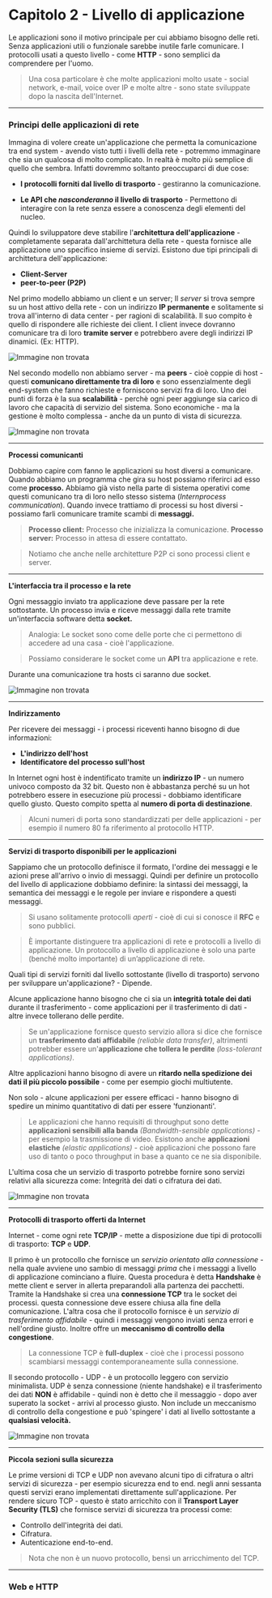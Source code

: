 # Capitolo 2 - Livello di applicazione

Le applicazioni sono il motivo principale per cui abbiamo bisogno delle reti. Senza applicazioni utili o funzionale sarebbe inutile farle comunicare. I protocolli usati a questo livello - come **HTTP** - sono semplici da comprendere per l'uomo.

> Una cosa particolare è che molte applicazioni molto usate - social network, e-mail, voice over IP e molte altre - sono state sviluppate dopo la nascita dell'Internet. 

---
### Principi delle applicazioni di rete

Immagina di volere create un'applicazione che permetta la comunicazione tra end system - avendo visto tutti i livelli della rete - potremmo immaginare che sia un qualcosa di molto complicato. In realtà è molto più semplice di quello che sembra. Infatti dovremmo soltanto preoccuparci di due cose:

- **I protocolli forniti dal livello di trasporto** - gestiranno la comunicazione.

- **Le API che *nasconderanno* il livello di trasporto** - Permettono di interagire con la rete senza essere a conoscenza degli elementi del nucleo.

Quindi lo sviluppatore deve stabilire l'**architettura dell'applicazione** - completamente separata dall'archittetura della rete - questa fornisce alle applicazione uno specifico insieme di servizi. Esistono due tipi principali di archittetura dell'applicazione:

- **Client-Server**
- **peer-to-peer (P2P)**

Nel primo modello abbiamo un client e un server; Il *server* si trova sempre su un host attivo della rete - con un indirizzo **IP permanente** e solitamente si trova all'interno di data center - per ragioni di scalabilità. Il suo compito è quello di rispondere alle richieste dei client.
I client invece dovranno comunicare tra di loro **tramite server** e potrebbero avere degli indirizzi IP dinamici. (Ex: HTTP).

![Immagine non trovata](Immagini/architettura-client-server.png)

Nel secondo modello non abbiamo server - ma **peers** - cioè coppie di host - questi **comunicano direttamente tra di loro** e sono essenzialmente degli end-system che fanno richieste e forniscono servizi fra di loro. Uno dei punti di forza è la sua **scalabilità** - perchè ogni peer aggiunge sia carico di lavoro che capacità di servizio del sistema. Sono economiche - ma la gestione è molto complessa - anche da un punto di vista di sicurezza.

![Immagine non trovata](Immagini/architettura-P2P.png)

---
**Processi comunicanti**

Dobbiamo capire com fanno le applicazioni su host diversi a comunicare. Quando abbiamo un programma che gira su host possiamo riferirci ad esso come **processo.** Abbiamo già visto nella parte di sistema operativi come questi comunicano tra di loro nello stesso sistema (*Internprocess communication*). Quando invece trattiamo di processi su host diversi - possiamo farli comunicare tramite scambi di **messaggi.**

> **Processo client:** Processo che inizializza la comunicazione.
> **Processo server:** Processo in attesa di essere contattato.

> Notiamo che anche nelle architetture P2P ci sono processi client e server.

---
**L'interfaccia tra il processo e la rete**

Ogni messaggio inviato tra applicazione deve passare per la rete sottostante. Un processo invia e riceve messaggi dalla rete tramite un'interfaccia software detta **socket.**

> Analogia: Le socket sono come delle porte che ci permettono di accedere ad una casa - cioè l'applicazione.

> Possiamo considerare le socket come un **API** tra applicazione e rete.

Durante una comunicazione tra hosts ci saranno due socket.

![Immagine non trovata](Immagini/socket.png)

---
**Indirizzamento**

Per ricevere dei messaggi - i processi riceventi  hanno bisogno di due informazioni:

- **L'indirizzo dell'host**
- **Identificatore del processo sull'host**

In Internet ogni host è indentificato tramite un **indirizzo IP** - un numero univoco composto da 32 bit. Questo non è abbastanza perché su un hot potrebbero essere in esecuzione più processi - dobbiamo identificare quello giusto. Questo compito spetta al **numero di porta di destinazione**.

>Alcuni numeri di porta sono standardizzati per delle applicazioni - per esempio il numero 80 fa riferimento al protocollo HTTP.

---
**Servizi di trasporto disponibili per le applicazioni**

Sappiamo che un protocollo definisce il formato, l'ordine dei messaggi e le azioni prese all'arrivo o invio di messaggi. Quindi per definire un protocollo del livello di applicazione dobbiamo definire: la sintassi dei messaggi, la semantica dei messaggi e le regole per inviare e rispondere a questi messaggi.

> Si usano solitamente protocolli *aperti* - cioè di cui si conosce il **RFC** e sono pubblici.

> È importante distinguere tra applicazioni di rete e protocolli a livello di applicazione. Un protocollo a livello di applicazione è solo una parte (benché molto importante) di un’applicazione di rete.

Quali tipi di servizi forniti dal livello sottostante (livello di trasporto) servono per sviluppare un'applicazione? - Dipende.

Alcune applicazione hanno bisogno che ci sia un **integrità totale dei dati** durante il trasferimento - come applicazioni per il trasferimento di dati - altre invece tollerano delle perdite.

> Se un'applicazione fornisce questo servizio allora si dice  che fornisce un **trasferimento dati affidabile** *(reliable data transfer)*, altrimenti potrebber essere un'**applicazione che tollera le perdite** *(loss-tolerant applications)*.

Altre applicazioni hanno bisogno di avere un **ritardo nella spedizione dei dati il più piccolo possibile** - come per esempio giochi multiutente.

Non solo - alcune applicazioni per essere efficaci - hanno bisogno di spedire un minimo quantitativo di dati per essere 'funzionanti'. 

> Le applicazioni che hanno requisiti di throughput sono dette **applicazioni sensibili alla banda** *(Bandwidth-sensible applications)* - per esempio la trasmissione di video. Esistono anche **applicazioni elastiche** *(elastic applications)* - cioè applicazioni che possono fare uso di tanto o poco throughput in base a quanto ce ne sia disponibile.

L'ultima cosa che un servizio di trasporto potrebbe fornire sono servizi relativi alla sicurezza come: Integrità dei dati o cifratura dei dati.

![Immagine non trovata](Immagini/applicazioni_di_rete.png)

---
**Protocolli di trasporto offerti da Internet**

Internet - come ogni rete **TCP/IP** - mette a disposizione due tipi di protocolli di trasporto: **TCP** e **UDP**.

Il primo è un protocollo che fornisce un *servizio orientato alla connessione* - nella quale avviene uno sambio di messaggi *prima* che i messaggi a livello di applicazione cominciano a fluire. Questa procedura è detta **Handshake** è mette client e server in allerta preparandoli alla partenza dei pacchetti. Tramite la Handshake si crea una **connessione TCP** tra le socket dei processi. questa connessione deve essere chiusa alla fine della comunicazione. L'altra cosa che il protocollo fornisce è un *servizio di trasferimento affidabile* - quindi i messaggi vengono inviati senza errori e nell'ordine giusto. Inoltre offre un **meccanismo di controllo della congestione**.

> La connessione TCP è **full-duplex** - cioè che i processi possono scambiarsi messaggi contemporaneamente sulla connessione. 

Il secondo protocollo - UDP - è un protocollo leggero con servizio minimalista. UDP è senza connessione (niente handshake) e il trasferimento dei dati **NON** è affidabile - quindi non è detto che il messaggio - dopo aver superato la socket - arrivi al processo giusto.
Non include un meccanismo di controllo della congestione e può 'spingere' i dati al livello sottostante a **qualsiasi velocità.**

![Immagine non trovata](Immagini/protocolli_usati.png)

---
**Piccola sezioni sulla sicurezza**

Le prime versioni di TCP e UDP non avevano alcuni tipo di cifratura o altri servizi di sicurezza - per esempio sicurezza end to end. negli anni sessanta questi servizi erano implementati direttamente sull'applicazione. Per rendere sicuro TCP - questo è stato arricchito con il **Transport Layer Security (TLS)**  che fornisce servizi di sicurezza tra processi come:

- Controllo dell'integrità dei dati.
- Cifratura.
- Autenticazione end-to-end.

> Nota che non è un nuovo protocollo, bensì un arricchimento del TCP.

---
### Web e HTTP
